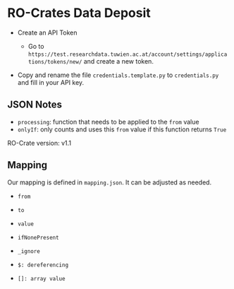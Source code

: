 # RO-Crates Data Deposit


- Create an API Token
    - Go to `https://test.researchdata.tuwien.ac.at/account/settings/applications/tokens/new/` and create a new token.

- Copy and rename the file `credentials.template.py` to `credentials.py` and fill in your API key.


## JSON Notes

- `processing`: function that needs to be applied to the `from` value
- `onlyIf`: only counts and uses this `from` value if this function returns `True`


RO-Crate version: v1.1

## Mapping

Our mapping is defined in `mapping.json`. It can be adjusted as needed.

- `from`
- `to`
- `value`
- `ifNonePresent`
- `_ignore`

- `$: dereferencing`
- `[]: array value`